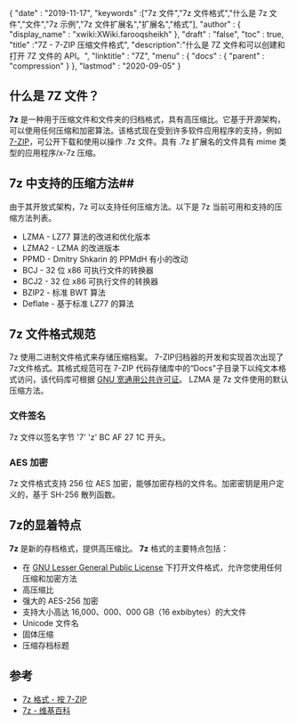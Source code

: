 {
  "date" : "2019-11-17",
  "keywords" :["7z 文件","7z 文件格式","什么是 7z 文件","文件","7z 示例","7z 文件扩展名","扩展名","格式"],
  "author" : {
    "display_name" : "xwiki:XWiki.farooqsheikh"
},
  "draft" : "false",
  "toc" : true,
  "title" :"7Z - 7-ZIP 压缩文件格式",
  "description":"什么是 7Z 文件和可以创建和打开 7Z 文件的 API。",
  "linktitle" : "7Z",
  "menu" : {
    "docs" : {
      "parent" : "compression"
}
},
  "lastmod" : "2020-09-05"
}

## 什么是 7Z 文件？

**7z** 是一种用于压缩文件和文件夹的归档格式，具有高压缩比。它基于开源架构，可以使用任何压缩和加密算法。该格式现在受到许多软件应用程序的支持，例如 [7-ZIP](https://www.7-zip.org/)，可公开下载和使用以操作 .7z 文件。具有 .7z 扩展名的文件具有 mime 类型的应用程序/x-7z 压缩。

## 7z 中支持的压缩方法##

由于其开放式架构，7z 可以支持任何压缩方法。以下是 7z 当前可用和支持的压缩方法列表。

* LZMA - LZ77 算法的改进和优化版本
* LZMA2 - LZMA 的改进版本
* PPMD - Dmitry Shkarin 的 PPMdH 有小的改动
* BCJ - 32 位 x86 可执行文件的转换器
* BCJ2 - 32 位 x86 可执行文件的转换器
* BZIP2 - 标准 BWT 算法
* Deflate - 基于标准 LZ77 的算法

## 7z 文件格式规范

7z 使用二进制文件格式来存储压缩档案。 7-ZIP归档器的开发和实现首次出现了7z文件格式。其格式规范可在 7-ZIP 代码存储库中的“Docs"子目录下以纯文本格式访问，该代码库可根据 [GNU 宽通用公共许可证](https://www.gnu.org/copyleft/lesser.html)。 LZMA 是 7z 文件使用的默认压缩方法。

### 文件签名

7z 文件以签名字节 '7' 'z' BC AF 27 1C 开头。

### AES 加密

7z 文件格式支持 256 位 AES 加密，能够加密存档的文件名。加密密钥是用户定义的，基于 SH-256 散列函数。

## 7z的显着特点

**7z** 是新的存档格式，提供高压缩比。 **7z** 格式的主要特点包括：

* 在 [GNU Lesser General Public License](https://www.gnu.org/copyleft/lesser.html) 下打开文件格式，允许您使用任何压缩和加密方法
* 高压缩比
* 强大的 AES-256 加密
* 支持大小高达 16,000、000、000 GB（16 exbibytes）的大文件
* Unicode 文件名
* 固体压缩
* 压缩存档标题

## 参考

* [7z 格式 - 按 7-ZIP](https://www.7-zip.org/7z.html)
* [7z - 维基百科](https://en.wikipedia.org/wiki/7z)

